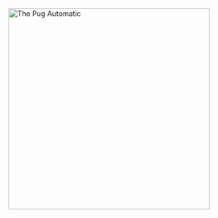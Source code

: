 <a href="https://thepugautomatic.com/">
  <img src="https://thepugautomatic.com/images/og.png" width="400" alt="The Pug Automatic" />
</a>
